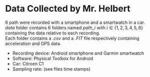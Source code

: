 # Data Collected by Mr. Helbert

6 path were recorded with a smartphone and a smartwatch in a car.  
*data* folder contains 6 folders named *path_i* with $i \in \{1, 2, 3, 4, 5, 6\}$ containing the data relative to each recording.  
Each folder contains a *.csv* and a *.FIT* file respectively containing acceleration and GPS data.  

- Recording device: Android smartphone and Garmin smartwatch  
- Software: Physical Toolbox for Android  
- Car: Citroen C1  
- Sampling rate: (see files time stamps)  